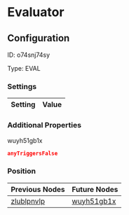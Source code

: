 # Evaluator
## Configuration
ID:  o74snj74sy

Type: EVAL 


### Settings
| Setting | Value  |
| :------------------------ | ---------------------------------------- |
 




### Additional Properties
wuyh51gb1x
 ```json 
anyTriggersFalse
```




### Position
| Previous Nodes | Future Nodes |
| :------------- | ------------ |
| [zlublpnvlp](./zlublpnvlp.md) | [wuyh51gb1x](./wuyh51gb1x.md) |